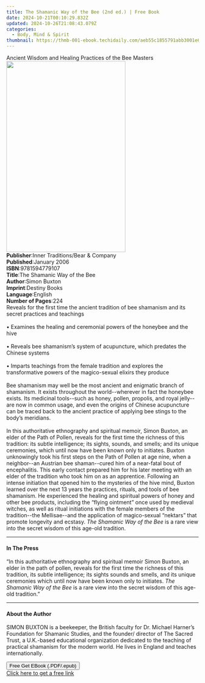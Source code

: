 ```yaml
---
title: The Shamanic Way of the Bee (2nd ed.) | Free Book
date: 2024-10-21T00:10:29.832Z
updated: 2024-10-26T21:08:43.079Z
categories:
  - Body, Mind & Spirit
thumbnail: https://thmb-001-ebook.techidaily.com/aeb55c1855791abb3001e6e01487acf10ba59e78a00f1cc33845d5ed1ab8b7a3.jpg
---
```

<main id="book-container">
  <div class="flex flex-col">
    <div class="book-brief flex-1 py-6 px-4 sm:p-6 md:py-10 md:px-8">
      <!-- brief-->
      <div class="book-brief-main">
        Ancient Wisdom and Healing Practices of the Bee Masters
      </div>
    </div>
    <div
      class="book-meta-info flex-1 grid gap-4 col-start-1 col-end-3 row-start-1 sm:mb-6 sm:grid-cols-4 lg:gap-6 lg:col-start-2 lg:row-end-6 lg:row-span-6 lg:mb-0"
    >
      <div
        class="book-meta-info-left place-content-center mt-4 p-4 text-sm leading-6 col-start-2 col-span-2 dark:text-slate-400"
      >
        <img
          class="w-full h-500 object-cover rounded-lg sm:h-255 sm:col-span-2 lg:col-span-full"
          src="https://img-001-ebook.techidaily.com/37447d774e51bd1e2dbf33ae8fe629e561856471ae021a4765fbae47219c0a4d.jpg"
          alt=""
          width="312"
          height="500"
        />
      </div>
      <div
        class="book-meta-info-right mt-2 col-start-1 row-start-2 col-span-3 self-center"
      >
        <!-- meta data  -->
        <div class="flex flex-col px-4 md:px-8">
          <div class="flex-1">
            <strong>Publisher</strong>:<span class="px-2"
              >Inner Traditions/Bear &amp; Company</span
            >
          </div>
          <div class="flex-1">
            <strong>Published</strong>:<span class="px-2">January 2006</span>
          </div>
          <div class="flex-1">
            <strong>ISBN</strong>:<span class="px-2">9781594779107</span>
          </div>
          <div class="flex-1">
            <strong>Title</strong>:<span class="px-2"
              >The Shamanic Way of the Bee</span
            >
          </div>
          <div class="flex-1">
            <strong>Author</strong>:<span class="px-2">Simon Buxton</span>
          </div>
          <div class="flex-1">
            <strong>Imprint</strong>:<span class="px-2">Destiny Books</span>
          </div>
          <div class="flex-1">
            <strong>Language</strong>:<span class="px-2">English</span>
          </div>
          <div class="flex-1">
            <strong>Number of Pages</strong>:<span class="px-2">224</span>
          </div>
        </div>
      </div>
    </div>
    <div class="book-description flex-1 py-6 px-4 sm:p-6 md:py-10 md:px-8">
      <div class="book-description-main">
        <div accordion-content="" id="description">
          Reveals for the first time the ancient tradition of bee shamanism and
          its secret practices and teachings<br /><br />• Examines the healing
          and ceremonial powers of the honeybee and the hive<br /><br />•
          Reveals bee shamanism’s system of acupuncture, which predates the
          Chinese systems<br /><br />• Imparts teachings from the female
          tradition and explores the transformative powers of the magico-sexual
          elixirs they produce<br /><br />Bee shamanism may well be the most
          ancient and enigmatic branch of shamanism. It exists throughout the
          world--wherever in fact the honeybee exists. Its medicinal tools--such
          as honey, pollen, propolis, and royal jelly--are now in common usage,
          and even the origins of Chinese acupuncture can be traced back to the
          ancient practice of applying bee stings to the body’s meridians.
          <br /><br />In this authoritative ethnography and spiritual memoir,
          Simon Buxton, an elder of the Path of Pollen, reveals for the first
          time the richness of this tradition: its subtle intelligence; its
          sights, sounds, and smells; and its unique ceremonies, which until now
          have been known only to initiates. Buxton unknowingly took his first
          steps on the Path of Pollen at age nine, when a neighbor--an Austrian
          bee shaman--cured him of a near-fatal bout of encephalitis. This early
          contact prepared him for his later meeting with an elder of the
          tradition who took him on as an apprentice. Following an intense
          initiation that opened him to the mysteries of the hive mind, Buxton
          learned over the next 13 years the practices, rituals, and tools of
          bee shamanism. He experienced the healing and spiritual powers of
          honey and other bee products, including the “flying ointment” once
          used by medieval witches, as well as ritual initiations with the
          female members of the tradition--the Mellisae--and the application of
          magico-sexual “nektars” that promote longevity and ecstasy.
          <i>The Shamanic Way of the Bee</i> is a rare view into the secret
          wisdom of this age-old tradition.
        </div>
        <div class="accordion-fader"></div>
      </div>
    </div>
    <div class="book-excerpts flex-1 py-6 px-4 sm:p-6 md:py-10 md:px-8">
      <!-- excerpts-->
      <div class="book-excerpts-main">
        <hr />
        <h4 class="placeholder placeholder-heading">
          <span>In The Press</span>
        </h4>
        <p>
          “In this authoritative ethnography and spiritual memoir Simon Buxton,
          an elder in the path of pollen, reveals for the first time the
          richness of this tradition, its subtle intelligence; its sights sounds
          and smells, and its unique ceremonies which until now have been known
          only to initiates. <i>The Shamanic Way of the Bee</i> is a rare view
          into the secret wisdom of this age-old tradition.”
        </p>
      </div>
    </div>
    <div class="book-about-author flex-1 py-6 px-4 sm:p-6 md:py-10 md:px-8">
      <!-- about author-->
      <div class="book-main-author-main">
        <hr />
        <h4 class="placeholder placeholder-heading">
          <span>About the Author</span>
        </h4>
        <p>
          SIMON BUXTON is a beekeeper, the British faculty for Dr. Michael
          Harner’s Foundation for Shamanic Studies, and the founder/ director of
          The Sacred Trust, a U.K.-based educational organization dedicated to
          the teaching of practical shamanism for the modern world. He lives in
          England and teaches internationally.
        </p>
      </div>
    </div>
    <div class="book-free-get flex-1 py-6 px-4 sm:p-6 md:py-10 md:px-8">
      <button
        id="btn-free-get"
        class="bg-blue-500 hover:bg-blue-700 text-white font-bold py-2 px-4 rounded"
      >
        Free Get EBook (.PDF/.epub)
      </button>
      <div id="countdown-display" class="px-2 text-lg mt-2"></div>
      <a
        id="free-link"
        class="hidden bg-blue-500 hover:bg-blue-700 text-white font-bold py-2 px-4 rounded"
        href="https://www.ebooks.com/en-us/book/95782635/the-shamanic-way-of-the-bee/simon-buxton/"
        target="_blank"
        >Click here to get a free link</a
      >
    </div>
    <script>
      let countdownTime = 0;
      let countdownInterval = null;
      document
        .getElementById('btn-free-get')
        .addEventListener('click', startCountdown);
      function startCountdown() {
        countdownTime = new Date().getTime() + 60000 * 3;
        countdownInterval = setInterval(updateCountdown, 1000);
        document.getElementById('btn-free-get').disabled = true;
        document
          .getElementById('btn-free-get')
          .classList.add('bg-gray-500', 'cursor-not-allowed');
      }
      function updateCountdown() {
        let currentTime = new Date().getTime();
        let timeLeft = countdownTime - currentTime;
        let secondsLeft = Math.floor(timeLeft / 1000);
        document.getElementById('countdown-display').innerHTML =
          `Remaining time: ${secondsLeft} seconds.`;
        if (secondsLeft <= 0) {
          clearInterval(countdownInterval);
          document.getElementById('btn-free-get').classList.add('hidden');
          document.getElementById('free-link').classList.remove('hidden');
          document.getElementById('countdown-display').innerHTML = '';
        }
      }
    </script>
  </div>
</main>

<ins class="adsbygoogle"
      style="display:block"
      data-ad-client="ca-pub-7571918770474297"
      data-ad-slot="8358498916"
      data-ad-format="auto"
      data-full-width-responsive="true"></ins>
    